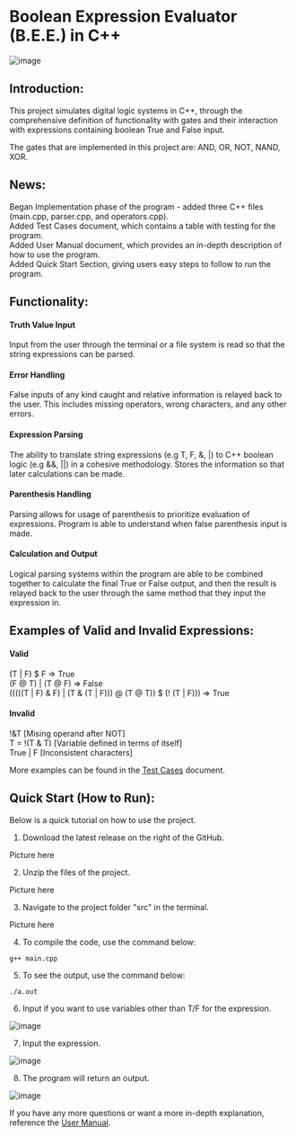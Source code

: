 # **Boolean Expression Evaluator (B.E.E.) in C++**

![image](https://github.com/andrewhuang2019/EECS348Project/assets/130803554/b71ec4c8-2edd-40e5-8c68-ffcc2961bd7d)

## Introduction:
This project simulates digital logic systems in C++, through the comprehensive definition of functionality with gates and their interaction with expressions containing boolean True and False input. 

The gates that are implemented in this project are: AND, OR, NOT, NAND, XOR.  

## News:  
Began Implementation phase of the program - added three C++ files (main.cpp, parser.cpp, and operators.cpp).  
Added Test Cases document, which contains a table with testing for the program.  
Added User Manual document, which provides an in-depth description of how to use the program.  
Added Quick Start Section, giving users easy steps to follow to run the program.  

## Functionality:
#### Truth Value Input
Input from the user through the terminal or a file system is read so that the string expressions can be parsed. 

#### Error Handling
False inputs of any kind caught and relative information is relayed back to the user. This includes missing operators, wrong characters, and any other errors. 

#### Expression Parsing
The ability to translate string expressions (e.g T, F, &, |) to C++ boolean logic (e.g &&, ||) in a cohesive methodology. Stores the information so that later calculations can be made. 

#### Parenthesis Handling
Parsing allows for usage of parenthesis to prioritize evaluation of expressions. Program is able to understand when false parenthesis input is made. 

#### Calculation and Output
Logical parsing systems within the program are able to be combined together to calculate the final True or False output, and then the result is relayed back to the user through the same method that they input the expression in. 

## Examples of Valid and Invalid Expressions: 
#### Valid  
(T | F) $ F  =>  True  
(F @ T) | (T @ F)  =>  False  
(((((T | F) & F) | (T & (T | F))) @ (T @ T)) $ (! (T | F)))  =>  True  

#### Invalid  
!&T  [Mising operand after NOT]  
T = !(T & T)  [Variable defined in terms of itself]  
True | F  [Inconsistent characters]  

More examples can be found in the [Test Cases](doc/TestCases.pdf) document.  

## Quick Start (How to Run): 

Below is a quick tutorial on how to use the project.  

1. Download the latest release on the right of the GitHub.  

Picture here

2. Unzip the files of the project.  

Picture here  

3. Navigate to the project folder "src" in the terminal.  

Picture here  

4. To compile the code, use the command below: 

`g++ main.cpp`

5. To see the output, use the command below:

`./a.out`

6. Input if you want to use variables other than T/F for the expression.  

![image](https://github.com/andrewhuang2019/EECS348Project/assets/130803554/b6d03f8f-c315-43c3-a9bd-6874de18c2da)

7. Input the expression.  

![image](https://github.com/andrewhuang2019/EECS348Project/assets/130803554/304b09e6-0570-4685-9658-1622abd638a2)  

8. The program will return an output.  

![image](https://github.com/andrewhuang2019/EECS348Project/assets/130803554/5751e47d-20b4-4bfc-85a2-a0a80ee06283)

If you have any more questions or want a more in-depth explanation, reference the [User Manual](doc/UsersManual.pdf).  
